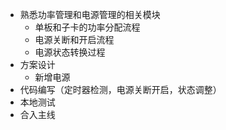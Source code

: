 - 熟悉功率管理和电源管理的相关模块
	- 单板和子卡的功率分配流程
	- 电源关断和开启流程
	- 电源状态转换过程
- 方案设计
	- 新增电源
- 代码编写（定时器检测，电源关断开启，状态调整）
- 本地测试
- 合入主线
